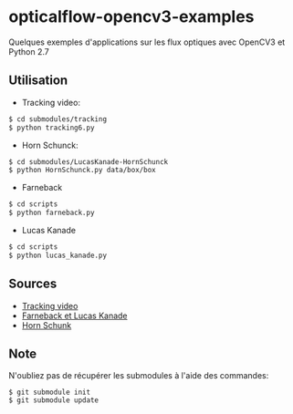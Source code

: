 # opticalflow-opencv3-examples
Quelques exemples d'applications sur les flux optiques avec OpenCV3 et Python 2.7

## Utilisation
* Tracking video:
```bash
$ cd submodules/tracking
$ python tracking6.py
```

* Horn Schunck:
```bash
$ cd submodules/LucasKanade-HornSchunck
$ python HornSchunck.py data/box/box
```

* Farneback
```bash
$ cd scripts
$ python farneback.py
```

* Lucas Kanade
```bash
$ cd scripts
$ python lucas_kanade.py
```

## Sources
* [Tracking video](https://github.com/akshaychawla/Optical-Flow-Tracking----OpenCV)
* [Farneback et Lucas Kanade](https://opencv-python-tutroals.readthedocs.io/en/latest/py_tutorials/py_video/py_lucas_kanade/py_lucas_kanade.html)
* [Horn Schunk](https://github.com/scienceopen/Optical-Flow-LucasKanade-HornSchunck.git)


## Note
N'oubliez pas de récupérer les submodules à l'aide des commandes:
```
$ git submodule init
$ git submodule update
```
